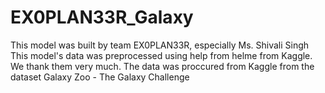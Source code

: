 # EX0PLAN33R_Galaxy
This model was built by team EX0PLAN33R, especially Ms. Shivali Singh
This model's data was preprocessed using help from helme from Kaggle. We thank them very much. The data was proccured from Kaggle from the dataset Galaxy Zoo - The Galaxy Challenge
